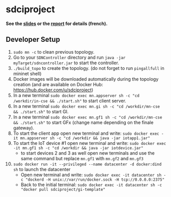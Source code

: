 # sdciproject


**See the [slides](slides.pdf) or the [report](report.pdf) for details (french).**

## Developer Setup


1. `sudo mn -c` to clean previous topology.
1. Go to your `SDNController` directory and run `java -jar myTarget/sdncontroller.jar` to start the controller.
1. `./build_topo` to create the topology. (do not forget to run `pingallfull` in mininet shell)
1. Docker images will be downloaded automatically during the topology creation (and  are available on Docker Hub: https://hub.docker.com/u/sdciproject)
1. In a new terminal `sudo docker exec mn.appserver sh -c "cd /workdir/in-cse && ./start.sh"` to start client server.
1. In a new terminal `sudo docker exec mn.gi sh -c "cd /workdir/mn-cse && ./start.sh"` to start GI.
1. In a new terminal `sudo docker exec mn.gf1 sh -c "cd /workdir/mn-cse && ./start.sh"` to start GFx (change name depending on the finale gateway).
1. To start the client app open new terminal and write: `sudo docker exec -it mn.appserver sh -c "cd /workdir && java -jar iotapp1.jar"`
1. To start the IoT device #1 open new terminal and write: `sudo docker exec -it mn.gf1 sh -c "cd /workdir && java -jar iotdevice.jar"`
   - to start devices 2 and 3 as well open new terminals and use the same command but replace `mn.gf1` with `mn.gf2` and `mn.gf3`
1. `sudo docker run -it --privileged --name datacenter -d docker:dind sh` to launch the datacenter
   - Open new terminal and write: `sudo docker exec -it datacenter sh -c "dockerd -H unix://var/run/docker.sock -H tcp://0.0.0.0:2375"`
   - Back to the initial terminal: `sudo docker exec -it datacenter sh -c "docker pull sdciproject/gi-template"`
